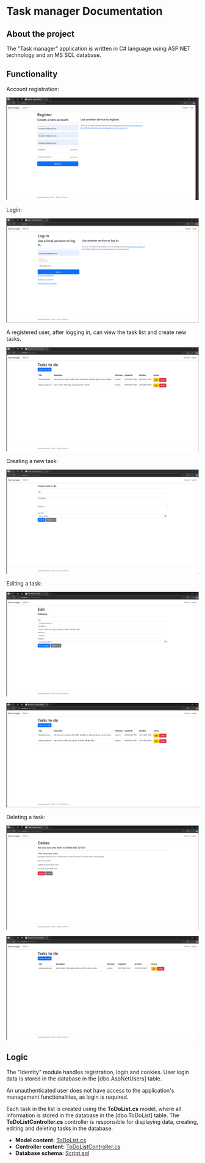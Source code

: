 ﻿# Task manager Documentation

## About the project

The "Task manager" application is written in C# language using ASP.NET technology and an MS SQL database.

## Functionality
Account registration:

![Alt text](Documentation/images/register.png)

Login:

![Alt text](Documentation/images/login.png)

A registered user, after logging in, can view the task list and create new tasks.

![Alt text](Documentation/images/tasks_list.png)

Creating a new task:

![Alt text](Documentation/images/create.png)

Editing a task:

![Alt text](Documentation/images/edit.png)

![Alt text](Documentation/images/after_edit.png)

Deleting a task:

![Alt text](Documentation/images/delete.png)

![Alt text](Documentation/images/after_delete.png)

## Logic

The "Identity" module handles registration, login and cookies. User login data is stored in the database in the [dbo.AspNetUsers] table.

An unauthenticated user does not have access to the application's management functionalities, as login is required.

Each task in the list is created using the **ToDoList.cs** model, where all information is stored in the database in the [dbo.ToDoList] table. The **ToDoListController.cs** controller is responsible for displaying data, creating, editing and deleting tasks in the database.

* **Model content:** [ToDoList.cs](Models/ToDoList.cs)
* **Controller content:** [ToDoListController.cs](Controllers/ToDoListController.cs)
* **Database schema:** [Script.sql](Documentation/script.sql)
